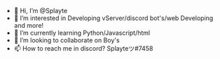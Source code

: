 - 👋 Hi, I’m @Splayte
- 👀 I’m interested in Developing vServer/discord bot's/web Developing and more!
- 🌱 I’m currently learning Python/Javascript/html
- 💞️ I’m looking to collaborate on Boy's 
- 📫 How to reach me in discord? Splayteツ#7458

<!---
Splayte/Splayte is a ✨ special ✨ repository because its `README.md` (this file) appears on your GitHub profile.
You can click the Preview link to take a look at your changes.
--->
